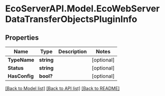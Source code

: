 # EcoServerAPI.Model.EcoWebServerDataTransferObjectsPluginInfo
## Properties

Name | Type | Description | Notes
------------ | ------------- | ------------- | -------------
**TypeName** | **string** |  | [optional] 
**Status** | **string** |  | [optional] 
**HasConfig** | **bool?** |  | [optional] 

[[Back to Model list]](../README.md#documentation-for-models) [[Back to API list]](../README.md#documentation-for-api-endpoints) [[Back to README]](../README.md)

